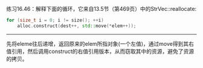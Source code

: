 练习16.46：解释下面的循环，它来自13.5节（第469页）中的StrVec::reallocate:

```c++
for (size_t i = 0; i != size(); ++i)
	alloc.construct(dest++, std::move(*elem++));
```

---

先将eleme往后递增，返回原来的elem所指对象(一个左值)，通过move得到其右值引用，然后调用construct的右值引用版本，从而窃取其中的资源，避免了资源的拷贝。
